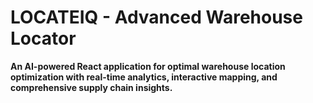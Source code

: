# LOCATEIQ - Advanced Warehouse Locator

**An AI-powered React application for optimal warehouse location optimization with real-time analytics, interactive mapping, and comprehensive supply chain insights.**



